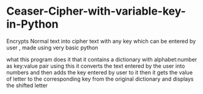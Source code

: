 # Ceaser-Cipher-with-variable-key-in-Python
Encrypts Normal text into cipher text with any key which can be entered by user , made using very basic python

what this program does it that it contains a dictionary with alphabet:number as key:value pair 
using this it converts the text entered by the user into numbers and then adds the key entered by user to it 
then it gets the value of letter to the corresponding key from the original dictionary and displays the shifted letter
